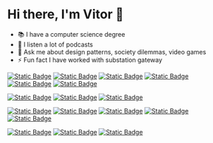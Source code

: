# Hi there, I'm Vitor 👋

- 📚 I have a computer science degree
- 🎵 I listen a lot of podcasts   
- 💬 Ask me about design patterns, society dilemmas, video games 
- ⚡ Fun fact I have worked with substation gateway

<!-- languages -->
[![Static Badge](https://img.shields.io/badge/elixir-blue?logo=elixir)](https://elixir-lang.org/)
[![Static Badge](https://img.shields.io/badge/javascript-blue?logo=javascript&logoColor=white)](https://developer.mozilla.org/pt-BR/docs/Web/JavaScript)
[![Static Badge](https://img.shields.io/badge/typescript-blue?logo=Typescript&logoColor=white)]([https://elixir-lang.org/](https://www.typescriptlang.org/))
[![Static Badge](https://img.shields.io/badge/-blue?logo=c%20sharp)](https://learn.microsoft.com/en-us/dotnet/csharp/)
[![Static Badge](https://img.shields.io/badge/-blue?logo=PHP&logoColor=white)](https://www.php.net/)
[![Static Badge](https://img.shields.io/badge/-blue?logo=c)](https://www.cprogramming.com/)

<!-- frameworks -->
[![Static Badge](https://img.shields.io/badge/phoenix-blue)](https://www.phoenixframework.org/)
[![Static Badge](https://img.shields.io/badge/next.js-blue?logo=next.js)](https://nextjs.org/)
[![Static Badge](https://img.shields.io/badge/react-blue?logo=react)](https://react.dev/)

<!-- databases -->
[![Static Badge](https://img.shields.io/badge/postgres-blue?logo=postgresql&logoColor=white)](https://www.postgresql.org/)
[![Static Badge](https://img.shields.io/badge/mysql-blue?logo=mysql&logoColor=white)](https://www.mysql.com/)
[![Static Badge](https://img.shields.io/badge/sqlserver-blue?logo=microsoftsqlserver&logoColor=white)](https://www.microsoft.com/en-us/sql-server)
[![Static Badge](https://img.shields.io/badge/oracle-blue?logo=oracle&logoColor=white)](https://www.oracle.com/database/)
[![Static Badge](https://img.shields.io/badge/mongodb-blue?logo=mongodb&logoColor=white)](https://www.mongodb.com/)

<!-- ORM's -->
[![Static Badge](https://img.shields.io/badge/ecto-blue)](https://hexdocs.pm/ecto/Ecto.html)
[![Static Badge](https://img.shields.io/badge/eloquent-blue)](https://laravel.com/docs/10.x/eloquent)
[![Static Badge](https://img.shields.io/badge/entity-blue)](https://learn.microsoft.com/en-us/ef/core/)
